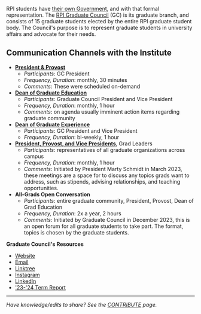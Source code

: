 RPI students have [their own Government](https://sites.google.com/view/rpistugov/home), and with that formal representation. The [RPI Graduate Council](https://sites.google.com/view/rpistugov/graduate-council) (GC) is its graduate branch, and consists of 15 graduate students elected by the entire RPI graduate student body. The Council's purpose is to represent graduate students in university affairs and advocate for their needs.

## Communication Channels with the Institute

- [**President & Provost**](Important%20Offices.md##Important%20People%20on%20Campus)
	- _Participants_: GC President
	- _Frequency, Duration_: monthly, 30 minutes
	- _Comments_: These were scheduled on-demand
- **[Dean of Graduate Education](Important%20Offices.md##Important%20People%20on%20Campus)**
	- _Participants_: Graduate Council President and Vice President
	- _Frequency, Duration_: monthly, 1 hour
	- _Comments_: on agenda usually imminent action items regarding graduate community
- **[Dean of Graduate Experience](Important%20Offices.md##Important%20People%20on%20Campus)**
	- _Participants_: GC President and Vice President
	- _Frequency, Duration_: bi-weekly, 1 hour
- **[President, Provost, and Vice Presidents](Important%20Offices.md##Important%20People%20on%20Campus)**, Grad Leaders
	- _Participants_: representatives of all graduate organizations across campus
	- _Frequency, Duration_: monthly, 1 hour
	- _Comments_: Initiated by President Marty Schmidt in March 2023, these meetings are a space for to discuss any topics grads want to address, such as stipends, advising relationships, and teaching opportunities.
- **All-Grads Open Conversation**
	- _Participants_: entire graduate community, President, Provost, Dean of Grad Education
	- _Frequency, Duration_: 2x a year, 2 hours
	- _Comments_: Initiated by Graduate Council in December 2023, this is an open forum for all graduate students to take part. The format, topics is chosen by the graduate students.




**Graduate Council's Resources**
- [Website](https://sites.google.com/view/rpistugov/graduate-council)
- [Email](mailto:grad-council@rpi.edu)
- [Linktree](https://linktr.ee/rpi.graduate.council)
- [Instagram](https://www.instagram.com/rpi.graduate.council/)
- [LinkedIn](https://www.linkedin.com/company/rpi-graduate-council/)
- ['23-'24 Term Report](https://rpi.box.com/v/GC-Term-Report-2023-24)


---
_Have knowledge/edits to share? See the [CONTRIBUTE](../../CONTRIBUTE.md) page._